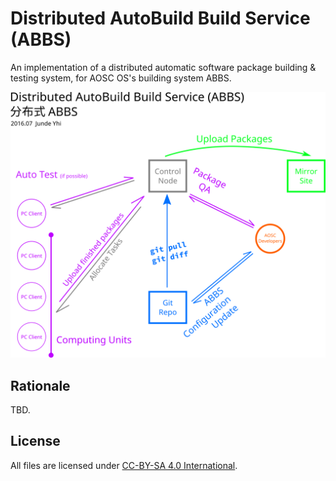 # Distributed AutoBuild Build Service (ABBS)

An implementation of a distributed automatic software package building & testing system, for AOSC OS's building system ABBS.

![Graph](distributed-abbs-vectorized.png)

## Rationale

TBD.

## License

All files are licensed under [CC-BY-SA 4.0 International](http://creativecommons.org/licenses/by-sa/4.0/).
